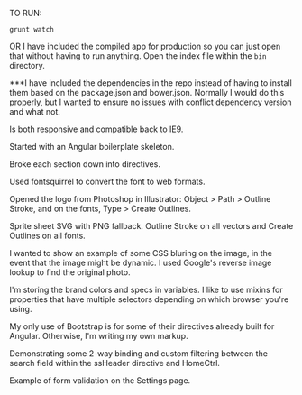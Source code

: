 TO RUN:

`grunt watch`

OR I have included the compiled app for production so you can just open that without having to run anything. Open the index file within the `bin` directory.

***I have included the dependencies in the repo instead of having to install them based on the package.json and bower.json. Normally I would do this properly, but I wanted to ensure no issues with conflict dependency version and what not.


Is both responsive and compatible back to IE9.

Started with an Angular boilerplate skeleton.

Broke each section down into directives.

Used fontsquirrel to convert the font to web formats.

Opened the logo from Photoshop in Illustrator: Object > Path > Outline Stroke, and on the fonts, Type > Create Outlines.

Sprite sheet SVG with PNG fallback. Outline Stroke on all vectors and Create Outlines on all fonts.

I wanted to show an example of some CSS bluring on the image, in the event that the image might be dynamic. I used Google's reverse image lookup to find the original photo.

I'm storing the brand colors and specs in variables. I like to use mixins for properties that have multiple selectors depending on which browser you're using.

My only use of Bootstrap is for some of their directives already built for Angular. Otherwise, I'm writing my own markup.

Demonstrating some 2-way binding and custom filtering between the search field within the ssHeader directive and HomeCtrl.

Example of form validation on the Settings page.
